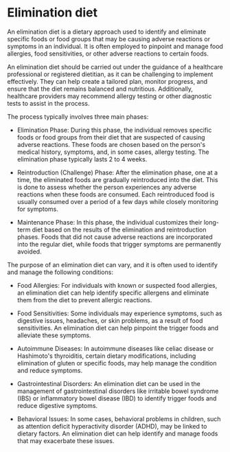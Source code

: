 # Elimination diet

An elimination diet is a dietary approach used to identify and eliminate specific foods or food groups that may be causing adverse reactions or symptoms in an individual. It is often employed to pinpoint and manage food allergies, food sensitivities, or other adverse reactions to certain foods. 

An elimination diet should be carried out under the guidance of a healthcare professional or registered dietitian, as it can be challenging to implement effectively. They can help create a tailored plan, monitor progress, and ensure that the diet remains balanced and nutritious. Additionally, healthcare providers may recommend allergy testing or other diagnostic tests to assist in the process.

The process typically involves three main phases:

* Elimination Phase: During this phase, the individual removes specific foods or food groups from their diet that are suspected of causing adverse reactions. These foods are chosen based on the person's medical history, symptoms, and, in some cases, allergy testing. The elimination phase typically lasts 2 to 4 weeks.

* Reintroduction (Challenge) Phase: After the elimination phase, one at a time, the eliminated foods are gradually reintroduced into the diet. This is done to assess whether the person experiences any adverse reactions when these foods are consumed. Each reintroduced food is usually consumed over a period of a few days while closely monitoring for symptoms.

* Maintenance Phase: In this phase, the individual customizes their long-term diet based on the results of the elimination and reintroduction phases. Foods that did not cause adverse reactions are incorporated into the regular diet, while foods that trigger symptoms are permanently avoided.

The purpose of an elimination diet can vary, and it is often used to identify and manage the following conditions:

* Food Allergies: For individuals with known or suspected food allergies, an elimination diet can help identify specific allergens and eliminate them from the diet to prevent allergic reactions.

* Food Sensitivities: Some individuals may experience symptoms, such as digestive issues, headaches, or skin problems, as a result of food sensitivities. An elimination diet can help pinpoint the trigger foods and alleviate these symptoms.

* Autoimmune Diseases: In autoimmune diseases like celiac disease or Hashimoto's thyroiditis, certain dietary modifications, including elimination of gluten or specific foods, may help manage the condition and reduce symptoms.

* Gastrointestinal Disorders: An elimination diet can be used in the management of gastrointestinal disorders like irritable bowel syndrome (IBS) or inflammatory bowel disease (IBD) to identify trigger foods and reduce digestive symptoms.

* Behavioral Issues: In some cases, behavioral problems in children, such as attention deficit hyperactivity disorder (ADHD), may be linked to dietary factors. An elimination diet can help identify and manage foods that may exacerbate these issues.
